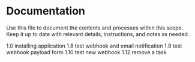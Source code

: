 # Documentation

Use this file to document the contents and processes within this scope.
Keep it up to date with relevant details, instructions, and notes as needed.


1.0 installing application
1.8 test webhook and email notification
1.9 test webhook payload form
1.10 test new webhook
1.12 remove a task